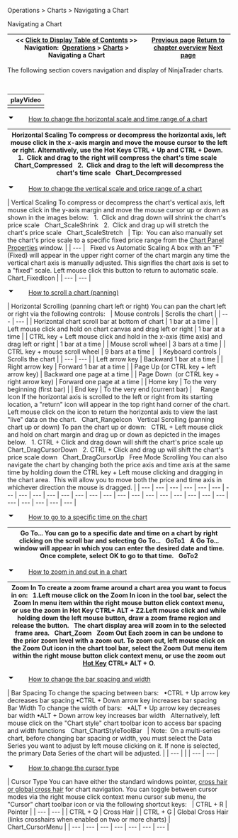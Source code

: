 ﻿


Operations \> Charts \> Navigating a Chart






















Navigating a Chart







| \<\< [Click to Display Table of Contents](navigating_a_chart.md) \>\> **Navigation:**     [Operations](operations-1.md) \> [Charts](charts-1.md) \> Navigating a Chart | [Previous page](creating_a_chart-1.md) [Return to chapter overview](charts-1.md) [Next page](chart_panels-1.md) |
| --- | --- |














The following section covers navigation and display of NinjaTrader charts.


 




| playVideo |
| --- |
|  |



![tog_minus](tog_minus-1.gif)        [How to change the horizontal scale and time range of a chart](javascript:HMToggle('toggle','HowToChangeTheHorizontalScaleAndRangeOfAChart','HowToChangeTheHorizontalScaleAndRangeOfAChart_ICON'))




| Horizontal Scaling To compress or decompress the horizontal axis, left mouse click in the x\-axis margin and move the mouse cursor to the left or right. Alternatively, use the Hot Keys CTRL \+ Up and CTRL \+ Down.    1\.  Click and drag to the right will compress the chart's time scale   Chart_Compressed   2\.  Click and drag to the left will decompress the chart's time scale   Chart_Decompressed |
| --- |



![tog_minus](tog_minus-1.gif)        [How to change the vertical scale and price range of a chart](javascript:HMToggle('toggle','HowToChangeTheVerticalScaleAndRangeOfAChart','HowToChangeTheVerticalScaleAndRangeOfAChart_ICON'))




| Vertical Scaling To compress or decompress the chart's vertical axis, left mouse click in the y\-axis margin and move the mouse cursor up or down as shown in the images below:   1\.  Click and drag down will shrink the chart's price scale   Chart_ScaleShrink   2\.  Click and drag up will stretch the chart's price scale   Chart_ScaleStretch     | Tip:  You can also manually set the chart's price scale to a specific fixed price range from the [Chart Panel Properties](chart_panels-1.md) window. | | --- |      Fixed vs Automatic Scaling A box with an "F" (Fixed) will appear in the upper right corner of the chart margin any time the vertical chart axis is manually adjusted. This signifies the chart axis is set to a "fixed" scale. Left mouse click this button to return to automatic scale.   Chart_FixedIcon |
| --- | --- |



![tog_minus](tog_minus-1.gif)        [How to scroll a chart (panning)](javascript:HMToggle('toggle','HowToScrollAChart','HowToScrollAChart_ICON'))




| Horizontal Scrolling (panning chart left or right) You can pan the chart left or right via the following controls:     | Mouse controls | Scrolls the chart | | --- | --- | | Horizontal chart scroll bar at bottom of chart | 1 bar at a time | | Left mouse click and hold on chart canvas and drag left or right | 1 bar at a time | | CTRL key \+ Left mouse click and hold in the x\-axis (time axis) and drag left or right | 1 bar at a time | | Mouse scroll wheel | 3 bars at a time | | CTRL key \+ mouse scroll wheel | 9 bars at a time |        | Keyboard controls | Scrolls the chart | | --- | --- | | Left arrow key | Backward 1 bar at a time | | Right arrow key | Forward 1 bar at a time | | Page Up (or CTRL key \+ left arrow key) | Backward one page at a time | | Page Down  (or CTRL key \+ right arrow key) | Forward one page at a time | | Home key | To the very beginning (first bar) | | End key | To the very end (current bar) |        Range Icon If the horizontal axis is scrolled to the left or right from its starting location, a "return" icon will appear in the top right hand corner of the chart. Left mouse click on the icon to return the horizontal axis to view the last "live" data on the chart.   Chart_RangeIcon   Vertical Scrolling (panning chart up or down) To pan the chart up or down:   CTRL \+ Left mouse click and hold on chart margin and drag up or down as depicted in the images below.   1\. CTRL \+ Click and drag down will shift the chart's price scale up   Chart_DragCursorDown   2\. CTRL \+ Click and drag up will shift the chart's price scale down   Chart_DragCursorUp   Free Mode Scrolling You can also navigate the chart by changing both the price axis and time axis at the same time by holding down the CTRL key \+ Left mouse clicking and dragging in the chart area.  This will allow you to move both the price and time axis in whichever direction the mouse is dragged. |
| --- | --- | --- | --- | --- | --- | --- | --- | --- | --- | --- | --- | --- | --- | --- | --- | --- | --- | --- | --- | --- | --- | --- | --- | --- | --- | --- |



![tog_minus](tog_minus-1.gif)        [How to go to a specific time on the chart](javascript:HMToggle('toggle','Howtogotoaspecifictimeonthechart','Howtogotoaspecifictimeonthechart_ICON'))




| Go To... You can go to a specific date and time on a chart by right clicking on the scroll bar and selecting Go To...   GoTo1   A Go To... window will appear in which you can enter the desired date and time. Once complete, select OK to go to that time.   GoTo2 |
| --- |



![tog_minus](tog_minus-1.gif)        [How to zoom in and out in a chart](javascript:HMToggle('toggle','HowToZoomInAndOutInAChart','HowToZoomInAndOutInAChart_ICON'))




| Zoom In To create a zoom frame around a chart area you want to focus in on:   1\.Left mouse click on the Zoom In icon in the tool bar, select the Zoom In menu item within the right mouse button click context menu, or use the zoom in Hot Key CTRL\+ ALT \+ Z2\.Left mouse click and while holding down the left mouse button, draw a zoom frame region and release the button.   The chart display area will zoom in to the selected frame area.   Chart_Zoom   Zoom Out Each zoom in can be undone to the prior zoom level with a zoom out. To zoom out, left mouse click on the Zoom Out icon in the chart tool bar, select the Zoom Out menu item within the right mouse button click context menu, or use the zoom out [Hot Key](hot_key_manager-1.md) CTRL\+ ALT \+ O. |
| --- |



![tog_minus](tog_minus-1.gif)        [How to change the bar spacing and width](javascript:HMToggle('toggle','HowToChangeTheBarSpacingAndWidth','HowToChangeTheBarSpacingAndWidth_ICON'))




| Bar Spacing To change the spacing between bars:   •CTRL \+ Up arrow key decreases bar spacing •CTRL \+ Down arrow key increases bar spacing   Bar Width To change the width of bars:   •ALT \+ Up arrow key decreases bar width •ALT \+ Down arrow key increases bar width   Alternatively, left mouse click on the "Chart style" chart toolbar icon to access bar spacing and width functions    Chart_ChartStyleToolBar     | Note:  On a multi\-series chart, before changing bar spacing or width, you must select the Data Series you want to adjust by left mouse clicking on it. If none is selected, the primary Data Series of the chart will be adjusted. | | --- | |
| --- | --- |



![tog_minus](tog_minus-1.gif)        [How to change the cursor type](javascript:HMToggle('toggle','HowToChangeTheCursorType','HowToChangeTheCursorType_ICON'))




| Cursor Type You can have either the standard windows pointer, [cross hair or global cross hair](cross_hair-1.md) for chart navigation. You can toggle between cursor modes via the right mouse click context menu cursor sub menu, the "Cursor" chart toolbar icon or via the following shortcut keys:     | CTRL \+ R | Pointer | | --- | --- | | CTRL \+ Q | Cross Hair | | CTRL \+ G | Global Cross Hair (links crosshairs when enabled on two or more charts) |      Chart_CursorMenu |
| --- | --- | --- | --- | --- | --- | --- |










